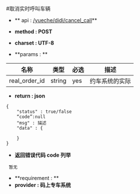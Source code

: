 #取消实时呼叫车辆

* ** api : [/yueche/didi/cancel_call](/yueche/didi/cancel_call)** 

* **method : POST**

* **charset : UTF-8**

* **params : **

| 名称|类型| 必选 | 描述|
| -- | -- | -- | -- |
| real_order_id  | string | yes | 约车系统的实际|


* **return : json**

```
{
    "status" : true/false
    “code”:null
    "msg" : 描述
    "data" : {

    }
}
```
* **返回错误代码 code 列举**

```
 暂无

```


* **requirement : **
* **provider : 码上专车系统**
